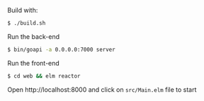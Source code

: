 Build with:

```sh
$ ./build.sh
```

Run the back-end

```sh
$ bin/goapi -a 0.0.0.0:7000 server
```

Run the front-end

```sh
$ cd web && elm reactor
```

Open http://localhost:8000 and click on `src/Main.elm` file to start
